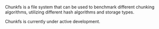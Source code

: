 Chunkfs is a file system that can be used to benchmark different chunking algorithms, utilizing different hash
algorithms and storage types.

Chunkfs is currently under active development.
